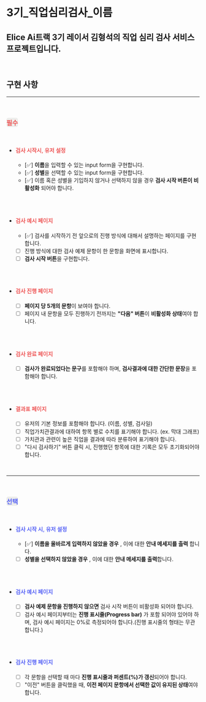 <h1>3기_직업심리검사_이름</h1>

## Elice Ai트랙 3기 레이서 김형석의 직업 심리 검사 서비스 프로젝트입니다.

</br>

## 구현 사항

---

<br/>

<h3 style="color:#EE5757; border-radius:5px; display:inline-block; background-color:#EDEDEB; font-weight: 600;">필수</h3>

- <h4 style="color:#EE5757; display:inline-block; font-weight: 600;">검사 시작시, 유저 설정</h4>

  - [✅] **이름**을 입력할 수 있는 input form을 구현합니다.
  - [✅] **성별**을 선택할 수 있는 input form을 구현합니다.
  - [✅] 이름 혹은 성별을 기입하지 않거나 선택하지 않을 경우 **검사 시작 버튼이 비활성화** 되어야 합니다.

<br/>

- <h4 style="color:#EE5757; display:inline-block; font-weight: 600;">검사 예시 페이지</h4>

  - [✅] 검사를 시작하기 전 앞으로의 진행 방식에 대해서 설명하는 페이지를 구현합니다.
  - [ ] 진행 방식에 대한 검사 예제 문항이 한 문항을 화면에 표시합니다.
  - [ ] **검사 시작 버튼**을 구현합니다.

<br/>

- <h4 style="color:#EE5757; display:inline-block; font-weight: 600;">검사 진행 페이지</h4>

  - [ ] **페이지 당 5개의 문항**이 보여야 합니다.
  - [ ] 페이지 내 문항을 모두 진행하기 전까지는 **"다음" 버튼**이 **비활성화 상태**여야 합니다.

<br/>

- <h4 style="color:#EE5757; display:inline-block; font-weight: 600;">검사 완료 페이지</h4>

  - [ ] **검사가 완료되었다는 문구**를 포함해야 하며, **검사결과에 대한 간단한 문장**을 포함해야 합니다.

<br/>

- <h4 style="color:#EE5757; display:inline-block; font-weight: 600;">결과표 페이지</h4>

  - [ ] 유저의 기본 정보를 포함해야 합니다. (이름, 성별, 검사일)
  - [ ] 직업가치관결과에 대하여 항목 별로 수치를 표기해야 합니다. (ex. 막대 그래프)
  - [ ] 가치관과 관련이 높은 직업을 결과에 따라 분류하여 표기해야 합니다.
  - [ ] "다시 검사하기" 버튼 클릭 시, 진행했던 항목에 대한 기록은 모두 초기화되어야 합니다.

<br/>

---

<br/>

<h3 style="color:#5662F6; border-radius:5px; display:inline-block; background-color:#EDEDEB; font-weight: 600;">선택</h3>

- <h4 style="color:#5662F6; display:inline-block; font-weight: 600;">검사 시작 시, 유저 설정</h4>

  - [✅] **이름을 올바르게 입력하지 않았을 경우** , 이에 대한 **안내 메세지를 출력** 합니다.
  - [ ] **성별을 선택하지 않았을 경우** , 이에 대한 **안내 메세지를 출력**합니다.

<br/>

- <h4 style="color:#5662F6; display:inline-block; font-weight: 600;">검사 예시 페이지</h4>

  - [ ] **검사 예제 문항을 진행하지 않으면** 검사 시작 버튼이 비활성화 되어야 합니다.
  - [ ] 검사 예시 페이지부터는 **진행 표시줄(Progress bar)** 가 포함 되어야 있어야 하며, 검사 예시 페이지는 0%로 측정되어야 합니다.(진행 표시줄의 형태는 무관합니다.)

<br/>

- <h4 style="color:#5662F6; display:inline-block; font-weight: 600;">검사 진행 페이지</h4>

  - [ ] 각 문항을 선택할 때 마다 **진행 표시줄과 퍼센트(%)가 갱신**되어야 합니다.
  - [ ] "이전" 버튼을 클릭했을 때, **이전 페이지 문항에서 선택한 값이 유지된 상태**여야 합니다.
